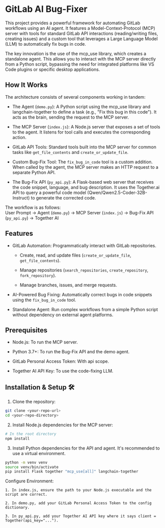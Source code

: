 # GitLab AI Bug-Fixer 

This project provides a powerful framework for automating GitLab workflows using an AI agent. It features a Model-Context-Protocol (MCP) server with tools for standard GitLab API interactions (reading/writing files, creating issues) and a custom tool that leverages a Large Language Model (LLM) to automatically fix bugs in code.

The key innovation is the use of the mcp_use library, which creates a standalone agent. This allows you to interact with the MCP server directly from a Python script, bypassing the need for integrated platforms like VS Code plugins or specific desktop applications.

## How It Works

The architecture consists of several components working in tandem:

- The Agent (`demo.py`): A Python script using the mcp_use library and langchain-together to define a task (e.g., "Fix this bug in this code"). It acts as the brain, sending the request to the MCP server.

- The MCP Server (`index.js`): A Node.js server that exposes a set of tools to the agent. It listens for tool calls and executes the corresponding action.

- GitLab API Tools: Standard tools built into the MCP server for common tasks like `get_file_contents` and `create_or_update_file`.

- Custom Bug-Fix Tool: The `fix_bug_in_code` tool is a custom addition. When called by the agent, the MCP server makes an HTTP request to a separate Python API.

- The Bug-Fix API (`py_api.py`): A Flask-based web server that receives the code snippet, language, and bug description. It uses the Together.ai API to query a powerful code model (Qwen/Qwen2.5-Coder-32B-Instruct) to generate the corrected code.

The workflow is as follows:  
User Prompt -> Agent (`demo.py`) -> MCP Server (`index.js`) -> Bug-Fix API (`py_api.py`) -> Together AI

## Features

- GitLab Automation: Programmatically interact with GitLab repositories.

  - Create, read, and update files (`create_or_update_file`, `get_file_contents`).

  - Manage repositories (`search_repositories`, `create_repository`, `fork_repository`).

  - Manage branches, issues, and merge requests.

- AI-Powered Bug Fixing: Automatically correct bugs in code snippets using the `fix_bug_in_code` tool.

- Standalone Agent: Run complex workflows from a simple Python script without dependency on external agent platforms.

## Prerequisites

- Node.js: To run the MCP server.

- Python 3.7+: To run the Bug-Fix API and the demo agent.

- GitLab Personal Access Token: With api scope.

- Together AI API Key: To use the code-fixing LLM.

## Installation & Setup 🛠️

1. Clone the repository:

```bash
git clone <your-repo-url>
cd <your-repo-directory>
```
2. Install Node.js dependencies for the MCP server:

```bash
# In the root directory
npm install
```
3. Install Python dependencies for the API and agent. It's recommended to use a virtual environment.

```bash
python -m venv venv
source venv/bin/activate
pip install Flask together "mcp_use[all]" langchain-together
```
Configure Environment:

    1. In index.js, ensure the path to your Node.js executable and the script are correct.

    2. In demo.py, add your GitLab Personal Access Token to the config dictionary.

    3. In py_api.py, add your Together AI API key where it says client = Together(api_key="...").


